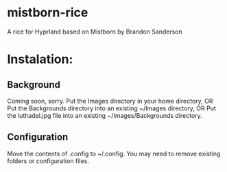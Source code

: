 # mistborn-rice
A rice for Hyprland based on Mistborn by Brandon Sanderson


# Instalation:
## Background
Coming soon, sorry.
Put the Images directory in your home directory,
OR
Put the Backgrounds directory into an existing ~/Images directory,
OR
Put the luthadel.jpg file into an existing ~/Images/Backgrounds directory.

## Configuration
Move the contents of .config to ~/.config.
You may need to remove existing folders or configuration files.
